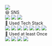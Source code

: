 <img src="https://capsule-render.vercel.app/api?type=Waving&height=200&color=auto&section=header&text=Welcome&fontAlignY=50&fontSize=70&desc=Jipsa's%20Git%20Page&descAlign=70" />
<br/>
😆 SNS
<br/>
<a href="https://velog.io/@pdi9450" target="_blank"><img src="https://img.shields.io/badge/velog-20C997?style=flat-square&logo=Velog&logoColor=white"/></a>
<a href="https://www.instagram.com/park.di" target="_blank"><img src="https://img.shields.io/badge/instagram-E4405F?style=flat-square&logo=instagram&logoColor=white"/></a>
<a href="https://www.youtube.com/@jipsa" target="_blank"><img src="https://img.shields.io/badge/youtube-FF0000?style=flat-square&logo=youtube&logoColor=white"/></a>
<br/>
🍖 Used Tech Stack
<br/>
<img src="https://img.shields.io/badge/java-4479A1?style=for-the-badge&logo=java&logoColor=black">
<img src="https://img.shields.io/badge/spring-6DB33F?style=for-the-badge&logo=spring&logoColor=black">
<img src="https://img.shields.io/badge/oracle-F80000?style=for-the-badge&logo=oracle&logoColor=black">
<img src="https://img.shields.io/badge/apachetomcat-F8DC75?style=for-the-badge&logo=apachetomcat&logoColor=black">
<img src="https://img.shields.io/badge/apachemaven-C71A36?style=for-the-badge&logo=apachemaven&logoColor=black">
<img src="https://img.shields.io/badge/javascript-F7DF1E?style=for-the-badge&logo=javascript&logoColor=black">
<img src="https://img.shields.io/badge/html5-E34F26?style=for-the-badge&logo=html5&logoColor=black">
<br/>
🦴 Used at least Once
<br/>
<img src="https://img.shields.io/badge/springboot-6DB33F?style=for-the-badge&logo=springboot&logoColor=black">
<img src="https://img.shields.io/badge/mysql-4479A1?style=for-the-badge&logo=mysql&logoColor=black">
<img src="https://img.shields.io/badge/css3-1572B6?style=for-the-badge&logo=css3&logoColor=black">
<img src="https://img.shields.io/badge/gradle-02303A?style=for-the-badge&logo=gradle&logoColor=black">
<br/>




<!--
<img src="https://img.shields.io/badge/문자-색코드?style=for-the-badge&logo=이미지 이름&logoColor=black">
아이콘, 컬러 뱃지 : https://simpleicons.org/

**10kor/10kor** is a ✨ _special_ ✨ repository because its `README.md` (this file) appears on your GitHub profile.

Here are some ideas to get you started:

- 🔭 I’m currently working on ...
- 🌱 I’m currently learning ...
- 👯 I’m looking to collaborate on ...
- 🤔 I’m looking for help with ...
- 💬 Ask me about ...
- 📫 How to reach me: ...
- 😄 Pronouns: ...
- ⚡ Fun fact: ...
-->
